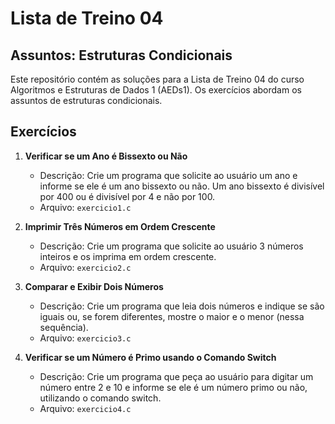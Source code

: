 # Lista de Treino 04

## Assuntos: Estruturas Condicionais

Este repositório contém as soluções para a Lista de Treino 04 do curso Algoritmos e Estruturas de Dados 1 (AEDs1). Os exercícios abordam os assuntos de estruturas condicionais.

## Exercícios

1. **Verificar se um Ano é Bissexto ou Não**
   - Descrição: Crie um programa que solicite ao usuário um ano e informe se ele é um ano bissexto ou não. Um ano bissexto é divisível por 400 ou é divisível por 4 e não por 100.
   - Arquivo: `exercicio1.c`

2. **Imprimir Três Números em Ordem Crescente**
   - Descrição: Crie um programa que solicite ao usuário 3 números inteiros e os imprima em ordem crescente.
   - Arquivo: `exercicio2.c`

3. **Comparar e Exibir Dois Números**
   - Descrição: Crie um programa que leia dois números e indique se são iguais ou, se forem diferentes, mostre o maior e o menor (nessa sequência).
   - Arquivo: `exercicio3.c`

4. **Verificar se um Número é Primo usando o Comando Switch**
   - Descrição: Crie um programa que peça ao usuário para digitar um número entre 2 e 10 e informe se ele é um número primo ou não, utilizando o comando switch.
   - Arquivo: `exercicio4.c`
